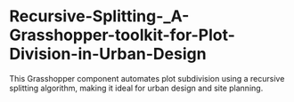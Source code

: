 # Recursive-Splitting-_A-Grasshopper-toolkit-for-Plot-Division-in-Urban-Design
This Grasshopper component automates plot subdivision using a recursive splitting algorithm, making it ideal for urban design and site planning.
